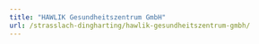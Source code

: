 ```yaml
---
title: "HAWLIK Gesundheitszentrum GmbH"
url: /strasslach-dingharting/hawlik-gesundheitszentrum-gmbh/
---
```

